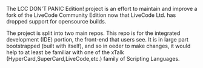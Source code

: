 The LCC DON'T PANIC Edition! project is an effort to maintain and improve a fork of the LiveCode Community Edition now that LiveCode Ltd. has dropped support for opensource builds.

The project is split into two main repos. This repo is for the integrated development (IDE) portion, the front-end that users see. It is in large part bootstrapped (built with itself), and so in oeder to make changes, it would help to at least be familiar with one of the xTalk (HyperCard,SuperCard,LiveCode,etc.) family of Scripting Languages.
